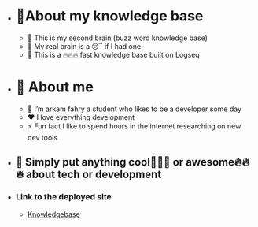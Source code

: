 - # 💫About my knowledge base
	- 🧠 This is my second brain (buzz word knowledge base)
	- 🫠 My real brain is a 😴  if I had one
	- 💫 This is a 🔥🔥🔥 fast knowledge base built on Logseq
- # 🫠 About me
	- 🔭 I’m arkam fahry a student who likes to be a developer some day
	- ❤️ I love everything development
	- ⚡ Fun fact I like to spend hours in the internet researching on new dev tools
- ## 💫 Simply put anything  cool🤘🤘🤘 or  awesome🔥🔥🔥 about tech or development
- ### Link to the deployed site
	- [Knowledgebase](https://arkamfahry.github.io/KnowledgeBase/#/page/home)